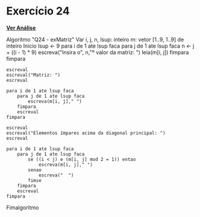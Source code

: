 # Exercício 24

[**Ver Análise**](Analise24.md)

Algoritmo "Q24 - exMatriz"
Var
    i, j, n, lsup: inteiro
    m: vetor [1..9, 1..9] de inteiro
Inicio
    lsup <- 9
    para i de 1 ate lsup faca
        para j de 1 ate lsup faca
            n <- j + ((i - 1) * 9)
            escreva("Insira o", n,"º valor da matriz: ")
            leia(m[i, j])
        fimpara
    fimpara
    
    escreval
    escreval("Matriz: ")
    escreval
    
    para i de 1 ate lsup faca
        para j de 1 ate lsup faca
            escreva(m[i, j]," ")
        fimpara
        escreval
    fimpara
    
    escreval
    escreval("Elementos ímpares acima da diagonal principal: ")
    escreval
    
    para i de 1 ate lsup faca
        para j de 1 ate lsup faca
            se ((i < j) e (m[i, j] mod 2 = 1)) entao
                escreva(m[i, j]," ")
            senao
                escreva("  ")
            fimse
        fimpara
        escreval
    fimpara
Fimalgoritmo
